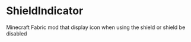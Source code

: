 # ShieldIndicator
Minecraft Fabric mod that display icon when using the shield or shield be disabled
